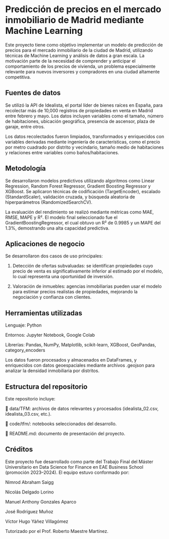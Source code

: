 # Predicción de precios en el mercado inmobiliario de Madrid mediante Machine Learning
Este proyecto tiene como objetivo implementar un modelo de predicción de precios para el mercado inmobiliario de la ciudad de Madrid, utilizando técnicas de Machine Learning y análisis de datos a gran escala. La motivación parte de la necesidad de comprender y anticipar el comportamiento de los precios de vivienda, un problema especialmente relevante para nuevos inversores y compradores en una ciudad altamente competitiva.

## Fuentes de datos
Se utilizó la API de Idealista, el portal líder de bienes raíces en España, para recolectar más de 10,000 registros de propiedades en venta en Madrid entre febrero y mayo. Los datos incluyen variables como el tamaño, número de habitaciones, ubicación geográfica, presencia de ascensor, plaza de garaje, entre otros.

Los datos recolectados fueron limpiados, transformados y enriquecidos con variables derivadas mediante ingeniería de características, como el precio por metro cuadrado por distrito y vecindario, tamaño medio de habitaciones y relaciones entre variables como baños/habitaciones.

## Metodología
Se desarrollaron modelos predictivos utilizando algoritmos como Linear Regression, Random Forest Regressor, Gradient Boosting Regressor y XGBoost. Se aplicaron técnicas de codificación (TargetEncoder), escalado (StandardScaler), validación cruzada, y búsqueda aleatoria de hiperparámetros (RandomizedSearchCV).

La evaluación del rendimiento se realizó mediante métricas como MAE, RMSE, MAPE y R². El modelo final seleccionado fue el GradientBoostingRegressor, el cual obtuvo un R² de 0.9985 y un MAPE del 1.3%, demostrando una alta capacidad predictiva.

## Aplicaciones de negocio
Se desarrollaron dos casos de uso principales:

1. Detección de ofertas subvaluadas: se identifican propiedades cuyo precio de venta es significativamente inferior al estimado por el modelo, lo cual representa una oportunidad de inversión.

2. Valoración de inmuebles: agencias inmobiliarias pueden usar el modelo para estimar precios realistas de propiedades, mejorando la negociación y confianza con clientes.

## Herramientas utilizadas
Lenguaje: Python

Entornos: Jupyter Notebook, Google Colab

Librerías: Pandas, NumPy, Matplotlib, scikit-learn, XGBoost, GeoPandas, category_encoders

Los datos fueron procesados y almacenados en DataFrames, y enriquecidos con datos geoespaciales mediante archivos .geojson para analizar la densidad inmobiliaria por distritos.

## Estructura del repositorio
Este repositorio incluye:

📁 data/TFM: archivos de datos relevantes y procesados (idealista_02.csv, idealista_03.csv, etc.).

📁 code/tfm/: notebooks seleccionados del desarrollo.

📄 README.md: documento de presentación del proyecto.

## Créditos
Este proyecto fue desarrollado como parte del Trabajo Final del Máster Universitario en Data Science for Finance en EAE Business School (promoción 2023–2024). El equipo estuvo conformado por:

Nimrod Abraham Saigg

Nicolás Delgado Lorino

Manuel Anthony Gonzales Aparco

José Rodríguez Muñoz

Víctor Hugo Yáñez Villagómez

Tutorizado por el Prof. Roberto Maestre Martínez.